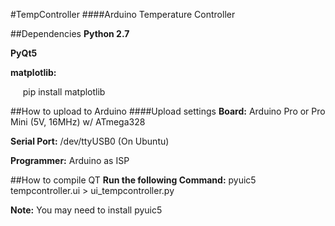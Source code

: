 #TempController
####Arduino Temperature Controller

##Dependencies
**Python 2.7**

**PyQt5**

**matplotlib:**

&nbsp;&nbsp;&nbsp;&nbsp;&nbsp;pip install matplotlib

##How to upload to Arduino
####Upload settings
**Board:** Arduino Pro or Pro Mini (5V, 16MHz) w/ ATmega328

**Serial Port:** /dev/ttyUSB0 (On Ubuntu)

**Programmer:** Arduino as ISP

##How to compile QT
**Run the following Command:** 
pyuic5 tempcontroller.ui > ui_tempcontroller.py

**Note:** You may need to install pyuic5